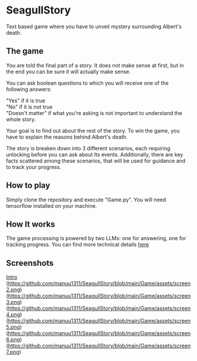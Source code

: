 # SeagullStory
Text based game where you have to unveil mystery surrounding Albert's death.
## The game 
You are told the final part of a story. It does not make sense at first, but in the end you can be sure it will actually make sense.  
  
You can ask boolean questions to which you will receive one of the following answers: 
  
"Yes" if it is true  
"No" if it is not true  
"Doesn't matter" if what you're asking is not important to understand the whole story.  

Your goal is to find out about the rest of the story. To win the game, you have to explain the reasons behind Albert's death.  

The story is breaken down into 3 different scenarios, each requiring unlocking before you can ask about Its events. Additionally, there are key facts scattered among these scenarios, that will be used for guidance and to track your progress.

## How to play  
Simply clone the repository and execute "Game.py". You will need tensorflow installed on your machine.  

## How It works
The game processing is powered by two LLMs: one for answering, one for tracking progress. You can find more technical details [here](https://github.com/manuu1311/SeagullStory/tree/main/Game/utils/Model)

## Screenshots
[Intro](https://github.com/manuu1311/SeagullStory/blob/main/Game/assets/screen1.png)
(https://github.com/manuu1311/SeagullStory/blob/main/Game/assets/screen2.png)
    (https://github.com/manuu1311/SeagullStory/blob/main/Game/assets/screen3.png)
    (https://github.com/manuu1311/SeagullStory/blob/main/Game/assets/screen4.png)
    (https://github.com/manuu1311/SeagullStory/blob/main/Game/assets/screen5.png)
    (https://github.com/manuu1311/SeagullStory/blob/main/Game/assets/screen6.png)
    (https://github.com/manuu1311/SeagullStory/blob/main/Game/assets/screen7.png)

